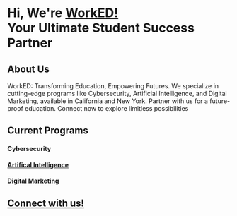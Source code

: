 <h1>Hi, We're <a href="https://worked.com"> WorkED! </a>  <br>Your Ultimate Student Success Partner</a>

  <h2> About Us</h2>

 <p1> WorkED: Transforming Education, Empowering Futures. We specialize in cutting-edge programs like Cybersecurity, Artificial Intelligence, and Digital Marketing, available in California and New York. Partner with us for a future-proof education. Connect now to explore limitless possibilities </p1>




<h2> Current Programs </h2>

 <h4> Cybersecurity <a href= "https://github.com/WorkED123/cybersecurity"> </h4>
 <h4> Artifical Intelligence</h4>
 <h4>Digital Marketing</h4>



<h2> Connect with us! </h2>





